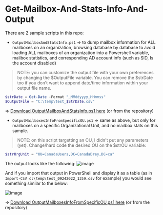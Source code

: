 # Get-Mailbox-And-Stats-Info-And-Output

There are 2 sample scripts in this repo:

- ```OutputMailboxAndStatsInfo.ps1``` => to dump mailbox information for ALL mailboxes on an organization, browsing database by database to avoid loading ALL mailboxes of an organization into a Powershell variable, mailbox statistics, and corresponding AD account info (such as SID, Is the account disabled)
> NOTE: you can customize the output file with your own preferences by changing the $OutputFile variable. You can remove the $strDate too if you don't want to append date/time information within your output file name.

```powershell
$strDate = Get-Date -Format "_MMddyyyy_HHmmss"
$OutputFile = "C:\temp\test_$StrDate.csv"
```

=> [Download OutputMailboxAndStatsInfo.ps1 here](https://raw.githubusercontent.com/SammyKrosoft/Get-Mailbox-And-Stats-Info-And-Output/main/OutputMailboxAndStatsInfo.ps1) (or from the repository)

- ```OutputMailboxesInfoFromSpecificOU.ps1``` => same as above, but only for mailboxes on a specific Organizational Unit, and no mailbox stats on this sample.
> NOTE: on this script targetting an OU, I didn't put any parameters (yet). Change/hard code the desired OU on the $strOU variable: 

```powershell
$strOrgUnit = "OU=CanadaUsers,DC=CanadaDrey,DC=ca"
```

The output looks like the following:
![image](https://user-images.githubusercontent.com/33433229/192116263-b3ab06c0-2cdc-4b44-ba8c-f34615ca6c85.png)

And if you import that output in PowerShell and display it as a table (as in ```Import-CSV c:\temp\test_09242022_1359.csv``` for example) you would see something similar to the below:

![image](https://user-images.githubusercontent.com/33433229/192116312-20fd832a-73e1-4c20-8f34-d3f3fd71e13c.png)


=> [Download OutputMailboxesInfoFromSpecificOU.ps1 here](https://raw.githubusercontent.com/SammyKrosoft/Get-Mailbox-And-Stats-Info-And-Output/main/OutputMailboxesInfoFromSpecificOU.ps1) (or from the repository)
